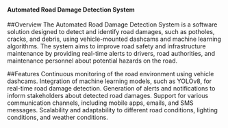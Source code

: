 #### Automated Road Damage Detection System ####

##Overview
The Automated Road Damage Detection System is a software solution designed to detect and identify road damages, such as potholes, cracks, and debris, using vehicle-mounted dashcams and machine learning algorithms. The system aims to improve road safety and infrastructure maintenance by providing real-time alerts to drivers, road authorities, and maintenance personnel about potential hazards on the road.

##Features
Continuous monitoring of the road environment using vehicle dashcams.
Integration of machine learning models, such as YOLOv8, for real-time road damage detection.
Generation of alerts and notifications to inform stakeholders about detected road damages.
Support for various communication channels, including mobile apps, emails, and SMS messages.
Scalability and adaptability to different road conditions, lighting conditions, and weather conditions.
